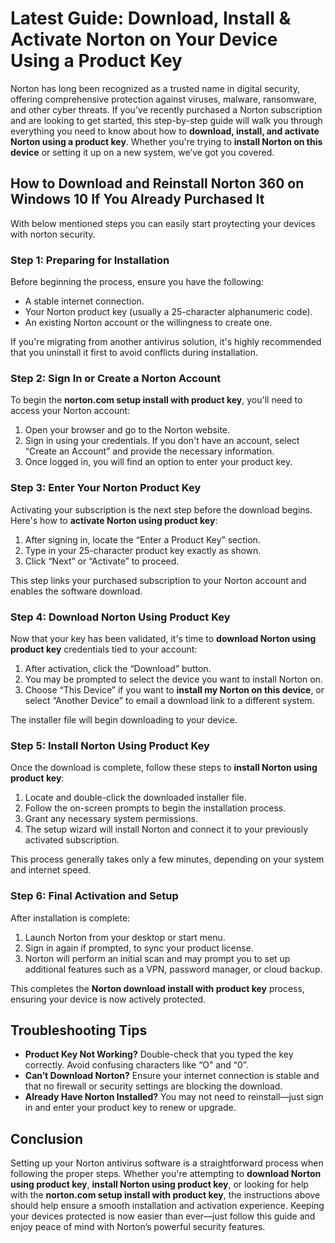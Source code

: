 # Latest Guide: Download, Install & Activate Norton on Your Device Using a Product Key

Norton has long been recognized as a trusted name in digital security, offering comprehensive protection against viruses, malware, ransomware, and other cyber threats. If you've recently purchased a Norton subscription and are looking to get started, this step-by-step guide will walk you through everything you need to know about how to **download, install, and activate Norton using a product key**. Whether you're trying to **install Norton on this device** or setting it up on a new system, we’ve got you covered.

## How to Download and Reinstall Norton 360 on Windows 10 If You Already Purchased It

With below mentioned steps you can easily start proytecting your devices with norton security.

### Step 1: Preparing for Installation

Before beginning the process, ensure you have the following:

- A stable internet connection.
- Your Norton product key (usually a 25-character alphanumeric code).
- An existing Norton account or the willingness to create one.

If you're migrating from another antivirus solution, it's highly recommended that you uninstall it first to avoid conflicts during installation.



### Step 2: Sign In or Create a Norton Account

To begin the **norton.com setup install with product key**, you'll need to access your Norton account:

1. Open your browser and go to the Norton website.
2. Sign in using your credentials. If you don't have an account, select “Create an Account” and provide the necessary information.
3. Once logged in, you will find an option to enter your product key.



### Step 3: Enter Your Norton Product Key

Activating your subscription is the next step before the download begins. Here's how to **activate Norton using product key**:

1. After signing in, locate the “Enter a Product Key” section.
2. Type in your 25-character product key exactly as shown.
3. Click “Next” or “Activate” to proceed.

This step links your purchased subscription to your Norton account and enables the software download.



### Step 4: Download Norton Using Product Key

Now that your key has been validated, it's time to **download Norton using product key** credentials tied to your account:

1. After activation, click the “Download” button.
2. You may be prompted to select the device you want to install Norton on.
3. Choose “This Device” if you want to **install my Norton on this device**, or select “Another Device” to email a download link to a different system.

The installer file will begin downloading to your device.



### Step 5: Install Norton Using Product Key

Once the download is complete, follow these steps to **install Norton using product key**:

1. Locate and double-click the downloaded installer file.
2. Follow the on-screen prompts to begin the installation process.
3. Grant any necessary system permissions.
4. The setup wizard will install Norton and connect it to your previously activated subscription.

This process generally takes only a few minutes, depending on your system and internet speed.



### Step 6: Final Activation and Setup

After installation is complete:

1. Launch Norton from your desktop or start menu.
2. Sign in again if prompted, to sync your product license.
3. Norton will perform an initial scan and may prompt you to set up additional features such as a VPN, password manager, or cloud backup.

This completes the **Norton download install with product key** process, ensuring your device is now actively protected.



## Troubleshooting Tips

- **Product Key Not Working?** Double-check that you typed the key correctly. Avoid confusing characters like “O” and “0”.
- **Can’t Download Norton?** Ensure your internet connection is stable and that no firewall or security settings are blocking the download.
- **Already Have Norton Installed?** You may not need to reinstall—just sign in and enter your product key to renew or upgrade.



## Conclusion

Setting up your Norton antivirus software is a straightforward process when following the proper steps. Whether you're attempting to **download Norton using product key**, **install Norton using product key**, or looking for help with the **norton.com setup install with product key**, the instructions above should help ensure a smooth installation and activation experience. Keeping your devices protected is now easier than ever—just follow this guide and enjoy peace of mind with Norton’s powerful security features.
